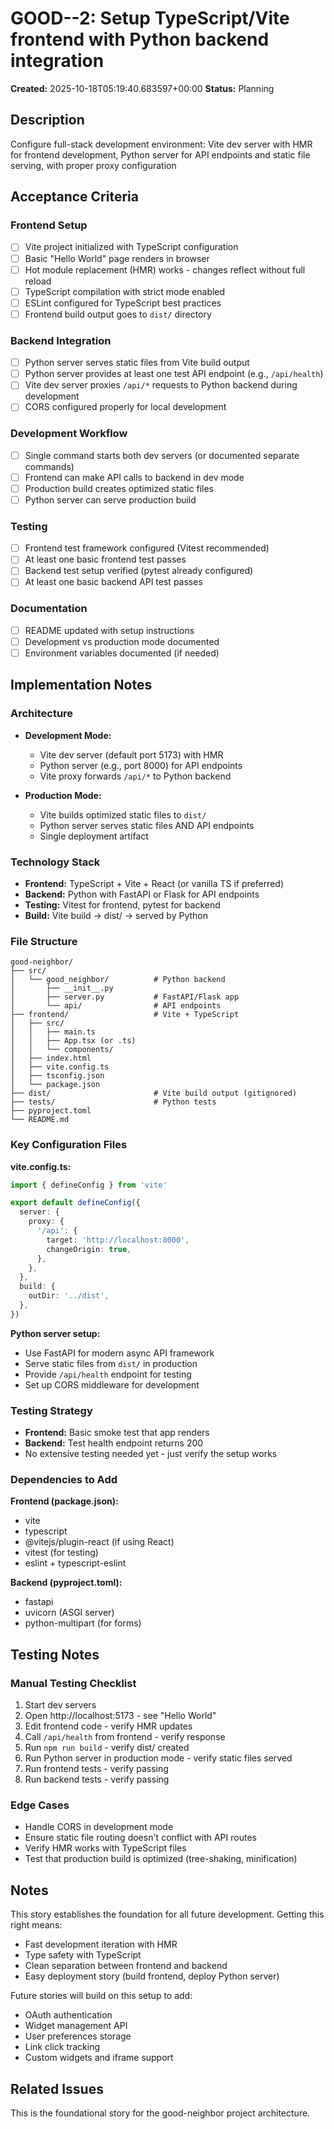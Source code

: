 # GOOD--2: Setup TypeScript/Vite frontend with Python backend integration

**Created:** 2025-10-18T05:19:40.683597+00:00
**Status:** Planning

## Description

Configure full-stack development environment: Vite dev server with HMR for frontend development, Python server for API endpoints and static file serving, with proper proxy configuration

## Acceptance Criteria

### Frontend Setup

- [ ] Vite project initialized with TypeScript configuration
- [ ] Basic "Hello World" page renders in browser
- [ ] Hot module replacement (HMR) works - changes reflect without full reload
- [ ] TypeScript compilation with strict mode enabled
- [ ] ESLint configured for TypeScript best practices
- [ ] Frontend build output goes to `dist/` directory

### Backend Integration

- [ ] Python server serves static files from Vite build output
- [ ] Python server provides at least one test API endpoint (e.g., `/api/health`)
- [ ] Vite dev server proxies `/api/*` requests to Python backend during development
- [ ] CORS configured properly for local development

### Development Workflow

- [ ] Single command starts both dev servers (or documented separate commands)
- [ ] Frontend can make API calls to backend in dev mode
- [ ] Production build creates optimized static files
- [ ] Python server can serve production build

### Testing

- [ ] Frontend test framework configured (Vitest recommended)
- [ ] At least one basic frontend test passes
- [ ] Backend test setup verified (pytest already configured)
- [ ] At least one basic backend API test passes

### Documentation

- [ ] README updated with setup instructions
- [ ] Development vs production mode documented
- [ ] Environment variables documented (if needed)

## Implementation Notes

### Architecture

- **Development Mode:**

  - Vite dev server (default port 5173) with HMR
  - Python server (e.g., port 8000) for API endpoints
  - Vite proxy forwards `/api/*` to Python backend

- **Production Mode:**

  - Vite builds optimized static files to `dist/`
  - Python server serves static files AND API endpoints
  - Single deployment artifact

### Technology Stack

- **Frontend:** TypeScript + Vite + React (or vanilla TS if preferred)
- **Backend:** Python with FastAPI or Flask for API endpoints
- **Testing:** Vitest for frontend, pytest for backend
- **Build:** Vite build → dist/ → served by Python

### File Structure

```
good-neighbor/
├── src/
│   └── good_neighbor/          # Python backend
│       ├── __init__.py
│       ├── server.py           # FastAPI/Flask app
│       └── api/                # API endpoints
├── frontend/                   # Vite + TypeScript
│   ├── src/
│   │   ├── main.ts
│   │   ├── App.tsx (or .ts)
│   │   └── components/
│   ├── index.html
│   ├── vite.config.ts
│   ├── tsconfig.json
│   └── package.json
├── dist/                       # Vite build output (gitignored)
├── tests/                      # Python tests
├── pyproject.toml
└── README.md
```

### Key Configuration Files

**vite.config.ts:**

```typescript
import { defineConfig } from 'vite'

export default defineConfig({
  server: {
    proxy: {
      '/api': {
        target: 'http://localhost:8000',
        changeOrigin: true,
      },
    },
  },
  build: {
    outDir: '../dist',
  },
})
```

**Python server setup:**

- Use FastAPI for modern async API framework
- Serve static files from `dist/` in production
- Provide `/api/health` endpoint for testing
- Set up CORS middleware for development

### Testing Strategy

- **Frontend:** Basic smoke test that app renders
- **Backend:** Test health endpoint returns 200
- No extensive testing needed yet - just verify the setup works

### Dependencies to Add

**Frontend (package.json):**

- vite
- typescript
- @vitejs/plugin-react (if using React)
- vitest (for testing)
- eslint + typescript-eslint

**Backend (pyproject.toml):**

- fastapi
- uvicorn (ASGI server)
- python-multipart (for forms)

## Testing Notes

### Manual Testing Checklist

1. Start dev servers
1. Open http://localhost:5173 - see "Hello World"
1. Edit frontend code - verify HMR updates
1. Call `/api/health` from frontend - verify response
1. Run `npm run build` - verify dist/ created
1. Run Python server in production mode - verify static files served
1. Run frontend tests - verify passing
1. Run backend tests - verify passing

### Edge Cases

- Handle CORS in development mode
- Ensure static file routing doesn't conflict with API routes
- Verify HMR works with TypeScript files
- Test that production build is optimized (tree-shaking, minification)

## Notes

This story establishes the foundation for all future development. Getting this right means:

- Fast development iteration with HMR
- Type safety with TypeScript
- Clean separation between frontend and backend
- Easy deployment story (build frontend, deploy Python server)

Future stories will build on this setup to add:

- OAuth authentication
- Widget management API
- User preferences storage
- Link click tracking
- Custom widgets and iframe support

## Related Issues

This is the foundational story for the good-neighbor project architecture.

